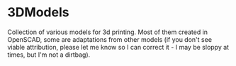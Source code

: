 # 3DModels
Collection of various models for 3d printing.  Most of them created in OpenSCAD, some are adaptations from other models (if you don't see viable attribution, please let me know so I can correct it - I may be sloppy at times, but I'm not a dirtbag).
